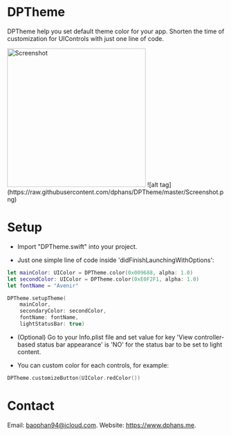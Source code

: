 # DPTheme
DPTheme help you set default theme color for your app.
Shorten the time of customization for UIControls with just one line of code.

<img src="https://github.com/dphans/DPTheme/blob/master/Screenshot2.png" alt="Screenshot" style="width: 320px;"/>
![alt tag](https://raw.githubusercontent.com/dphans/DPTheme/master/Screenshot.png)

# Setup
- Import "DPTheme.swift" into your project.

- Just one simple line of code inside 'didFinishLaunchingWithOptions':
``` swift
let mainColor: UIColor = DPTheme.color(0x009688, alpha: 1.0)
let secondColor: UIColor = DPTheme.color(0xE0F2F1, alpha: 1.0)
let fontName = "Avenir"

DPTheme.setupTheme(
	mainColor,
	secondaryColor: secondColor,
	fontName: fontName,
	lightStatusBar: true)
```

- (Optional) Go to your Info.plist file and set value for key 'View controller-based status bar appearance' is 'NO' for the status bar to be set to light content.

- You can custom color for each controls, for example:
``` swift
DPTheme.customizeButton(UIColor.redColor())
```


# Contact
Email: baophan94@icloud.com. Website: https://www.dphans.me.
